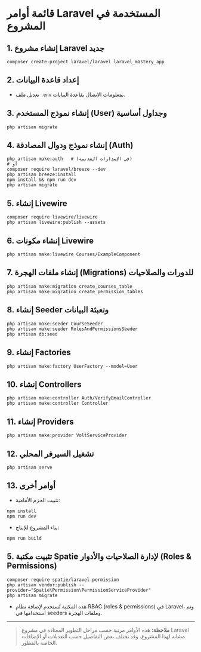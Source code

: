 # قائمة أوامر Laravel المستخدمة في المشروع

## 1. إنشاء مشروع Laravel جديد
```
composer create-project laravel/laravel laravel_mastery_app
```

## 2. إعداد قاعدة البيانات
- تعديل ملف `.env` بمعلومات الاتصال بقاعدة البيانات.

## 3. إنشاء نموذج المستخدم (User) وجداول أساسية
```
php artisan migrate
```

## 4. إنشاء نموذج ودوال المصادقة (Auth)
```
php artisan make:auth   # (في الإصدارات القديمة)
# أو
composer require laravel/breeze --dev
php artisan breeze:install
npm install && npm run dev
php artisan migrate
```

## 5. إنشاء Livewire
```
composer require livewire/livewire
php artisan livewire:publish --assets
```

## 6. إنشاء مكونات Livewire
```
php artisan make:livewire Courses/ExampleComponent
```

## 7. إنشاء ملفات الهجرة (Migrations) للدورات والصلاحيات
```
php artisan make:migration create_courses_table
php artisan make:migration create_permission_tables
```

## 8. إنشاء Seeder وتعبئة البيانات
```
php artisan make:seeder CourseSeeder
php artisan make:seeder RolesAndPermissionsSeeder
php artisan db:seed
```

## 9. إنشاء Factories
```
php artisan make:factory UserFactory --model=User
```

## 10. إنشاء Controllers
```
php artisan make:controller Auth/VerifyEmailController
php artisan make:controller Controller
```

## 11. إنشاء Providers
```
php artisan make:provider VoltServiceProvider
```

## 12. تشغيل السيرفر المحلي
```
php artisan serve
```

## 13. أوامر أخرى
- تثبيت الحزم الأمامية:
```
npm install
npm run dev
```
- بناء المشروع للإنتاج:
```
npm run build
```

## 5. تثبيت مكتبة Spatie لإدارة الصلاحيات والأدوار (Roles & Permissions)
```
composer require spatie/laravel-permission
php artisan vendor:publish --provider="Spatie\Permission\PermissionServiceProvider"
php artisan migrate
```
- هذه المكتبة تُستخدم لإضافة نظام RBAC (roles & permissions) في Laravel، وتم استخدامها في seeders وملفات الهجرة.

---

> **ملاحظة:** هذه الأوامر مرتبة حسب مراحل التطوير المعتادة في مشروع Laravel مشابه لهذا المشروع، وقد تختلف بعض التفاصيل حسب التعديلات أو الإضافات الخاصة بالمطور.
